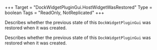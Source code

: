 +++
Target = "DockWidgetPluginGui.HostWidgetWasRestored"
Type = boolean
Tags = "ReadOnly, NotReplicated"
+++

Describes whether the previous state of this `DockWidgetPluginGui` was restored when it was created.	Describes whether the previous state of this `DockWidgetPluginGui` was restored when it was created.